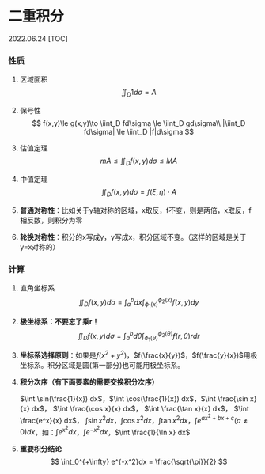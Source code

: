 # 二重积分
2022.06.24
[TOC]

### 性质

1. 区域面积
   $$
   \iint_D 1d\sigma = A
   $$
   

2. 保号性
   $$
   f(x,y)\le g(x,y)\to \iint_D fd\sigma \le \iint_D gd\sigma\\
   |\iint_D fd\sigma| \le \iint_D |f|d\sigma
   $$
   

3. 估值定理
   $$
   mA\le \iint_D f(x,y)d\sigma \le MA
   $$
   

4. 中值定理
   $$
   \iint_D f(x,y)d\sigma = f(\xi,\eta)\cdot A
   $$
   

5. **普通对称性**：比如关于y轴对称的区域，x取反，f不变，则是两倍，x取反，f相反数，则积分为零

   

6. **轮换对称性**：积分的x写成y，y写成x，积分区域不变。（这样的区域是关于y=x对称的）

### 计算

1. 直角坐标系
   $$
   \iint_D f(x,y)d\sigma = \int_a^b dx\int_{\phi_1(x)}^{\phi_2(x)}f(x,y)dy
   $$
   

2. **极坐标系：不要忘了乘r！**
   $$
   \iint_D f(x,y)d\sigma = \int_a^b d\theta\int_{\phi_1(\theta)}^{\phi_2(\theta)}f(r,\theta)rdr
   $$
   

3. **坐标系选择原则**：如果是$f(x^2+y^2)$，$f(\frac{x}{y})$，$f(\frac{y}{x})$用极坐标系。积分区域是圆(第一部分)也可能用极坐标系。

   

4. **积分次序（有下面要素的需要交换积分次序）**

   $\int \sin(\frac{1}{x}) dx$，$\int \cos(\frac{1}{x}) dx$，$\int \frac{\sin x}{x} dx$， $\int \frac{\cos x}{x} dx$， $\int \frac{\tan x}{x} dx$， $\int \frac{e^x}{x} dx$， $\int \sin{x^2} dx$，$\int \cos{x^2} dx$，$\int \tan{x^2} dx$，$\int e^{ax^2+bx+c}(a≠0) dx$，如：$\int e^{x^2} dx$，$\int e^{-x^2}dx$，$\int \frac{1}{\ln x} dx$

   

5. **重要积分结论**
   $$
   \int_0^{+\infty} e^{-x^2}dx = \frac{\sqrt{\pi}}{2}
   $$
   


